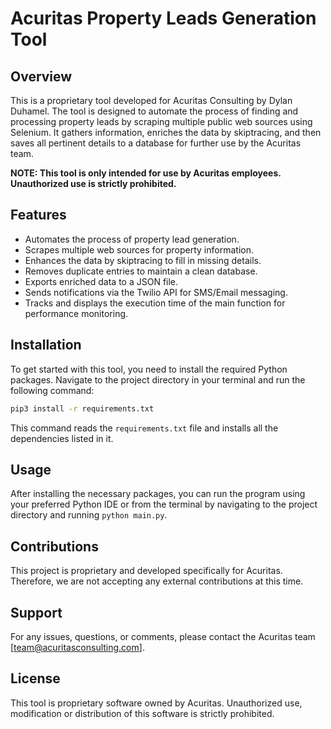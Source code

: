 # Acuritas Property Leads Generation Tool

## Overview

This is a proprietary tool developed for Acuritas Consulting by Dylan Duhamel. The tool is designed to automate the process of finding and processing property leads by scraping multiple public web sources using Selenium. It gathers information, enriches the data by skiptracing, and then saves all pertinent details to a database for further use by the Acuritas team.

**NOTE: This tool is only intended for use by Acuritas employees. Unauthorized use is strictly prohibited.**

## Features

- Automates the process of property lead generation.
- Scrapes multiple web sources for property information.
- Enhances the data by skiptracing to fill in missing details.
- Removes duplicate entries to maintain a clean database.
- Exports enriched data to a JSON file.
- Sends notifications via the Twilio API for SMS/Email messaging.
- Tracks and displays the execution time of the main function for performance monitoring.

## Installation

To get started with this tool, you need to install the required Python packages. Navigate to the project directory in your terminal and run the following command:

```sh
pip3 install -r requirements.txt
```

This command reads the `requirements.txt` file and installs all the dependencies listed in it.

## Usage

After installing the necessary packages, you can run the program using your preferred Python IDE or from the terminal by navigating to the project directory and running `python main.py`.

## Contributions

This project is proprietary and developed specifically for Acuritas. Therefore, we are not accepting any external contributions at this time. 

## Support

For any issues, questions, or comments, please contact the Acuritas team [team@acuritasconsulting.com].

## License

This tool is proprietary software owned by Acuritas. Unauthorized use, modification or distribution of this software is strictly prohibited.
